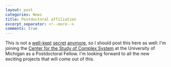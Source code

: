 ```yaml
---
layout: post
categories: News
title: Postdoctoral affiliation
excerpt_separator: <!--more-->
comments: true
---
```


This is not a
[well-kept](https://www.dynamica.phy.ulaval.ca/index.php?id=news&tx_ttnews%5Btt_news%5D=127&cHash=c75d462f29405c3c098aee6e01fd894b)
[secret](https://lsa.umich.edu/cscs/news-events/all-news/search-news/welcome-jean-gabriel-young-.html)
[anymore](https://www.jsmf.org/apply/fellowship/letters-of-intent.htm), so I should post this here as well:
I'm joining the [Center for the Study of Complex System](https://lsa.umich.edu/cscs/) at the University of Michigan as a Postdoctoral Fellow.
I'm looking forward to all the new exciting projects that will come out of this.
